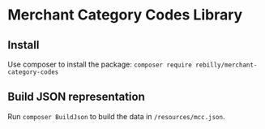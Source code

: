 # Merchant Category Codes Library

## Install

Use composer to install the package: `composer require rebilly/merchant-category-codes`

## Build JSON representation

Run `composer BuildJson` to build the data in `/resources/mcc.json`. 
